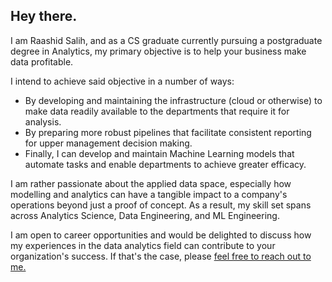 ## Hey there.

I am Raashid Salih, and as a CS graduate currently pursuing a postgraduate degree in Analytics, my primary objective is to help your business make data profitable.

I intend to achieve said objective in a number of ways:
 - By developing and maintaining the infrastructure (cloud or otherwise) to make data readily available to the departments that require it for analysis.
 - By preparing more robust pipelines that facilitate consistent reporting for upper management decision making.
 - Finally, I can develop and maintain Machine Learning models that automate tasks and enable departments to achieve greater efficacy.

I am rather passionate about the applied data space, especially how modelling and analytics can have a tangible impact to a company's operations beyond just a proof of concept. As a result, my skill set spans across Analytics Science, Data Engineering, and ML Engineering.


I am open to career opportunities and would be delighted to discuss how my experiences in the data analytics field can contribute to your organization's success. If that's the case, please [feel free to reach out to me.](https://www.linkedin.com/in/raashid-salih/)
